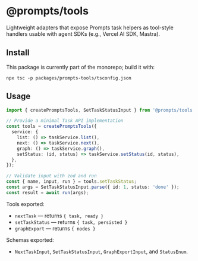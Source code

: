 # @prompts/tools

Lightweight adapters that expose Prompts task helpers as tool-style handlers usable with agent SDKs (e.g., Vercel AI SDK, Mastra).

## Install

This package is currently part of the monorepo; build it with:

```
npx tsc -p packages/prompts-tools/tsconfig.json
```

## Usage

```ts
import { createPromptsTools, SetTaskStatusInput } from '@prompts/tools';

// Provide a minimal Task API implementation
const tools = createPromptsTools({
  service: {
    list: () => taskService.list(),
    next: () => taskService.next(),
    graph: () => taskService.graph(),
    setStatus: (id, status) => taskService.setStatus(id, status),
  },
});

// Validate input with zod and run
const { name, input, run } = tools.setTaskStatus;
const args = SetTaskStatusInput.parse({ id: 1, status: 'done' });
const result = await run(args);
```

Tools exported:

- `nextTask` — returns `{ task, ready }`
- `setTaskStatus` — returns `{ task, persisted }`
- `graphExport` — returns `{ nodes }`

Schemas exported:

- `NextTaskInput`, `SetTaskStatusInput`, `GraphExportInput`, and `StatusEnum`.
